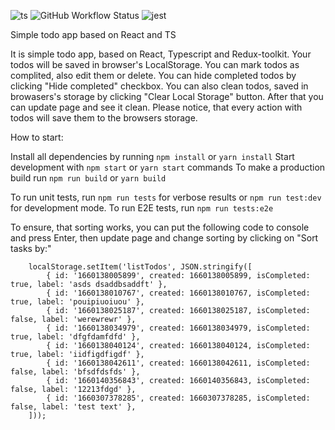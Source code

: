 ![ts](https://badgen.net/badge/Built%20With/TypeScript/blue)
![GitHub Workflow Status](https://img.shields.io/github/workflow/status/Anton2501/todo/build)
![jest](https://jestjs.io/img/jest-badge.svg)

Simple todo app based on React and TS

It is simple todo app, based on React, Typescript and Redux-toolkit. Your todos will be saved in browser's LocalStorage. You can mark todos as complited, also edit them or delete. You can hide completed todos by clicking "Hide completed" checkbox. You can also clean todos, saved in browasers's storage by clicking "Clear Local Storage" button. After that you can update page and see it clean. Please notice, that every action with todos will save them to the browsers storage.

How to start:

Install all dependencies by running `npm install` or `yarn install`
Start development with `npm start` or `yarn start` commands
To make a production build run `npm run build` or `yarn build`

To run unit tests, run `npm run tests` for verbose results or `npm run test:dev` for development mode.
To run E2E tests, run `npm run tests:e2e`

To ensure, that sorting works, you can put the following code to console and press Enter, then update page and change sorting by clicking on "Sort tasks by:"

```
    localStorage.setItem('listTodos', JSON.stringify([
        { id: '1660138005899', created: 1660138005899, isCompleted: true, label: 'asds dsaddbsaddft' },
        { id: '1660138010767', created: 1660138010767, isCompleted: true, label: 'pouipiuoiuou' },
        { id: '1660138025187', created: 1660138025187, isCompleted: false, label: 'werewrewr' },
        { id: '1660138034979', created: 1660138034979, isCompleted: true, label: 'dfgfdamfdfd' },
        { id: '1660138040124', created: 1660138040124, isCompleted: true, label: 'iidfigdfigdf' },
        { id: '1660138042611', created: 1660138042611, isCompleted: false, label: 'bfsdfdsfds' },
        { id: '1660140356843', created: 1660140356843, isCompleted: false, label: '12213fdgd' },
        { id: '1660307378285', created: 1660307378285, isCompleted: false, label: 'test text' },
    ]));
```

